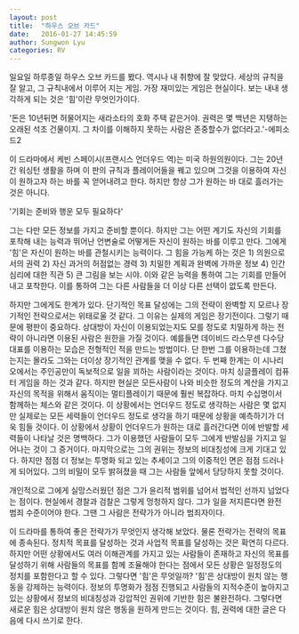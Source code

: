 ```yaml
---
layout: post
title:  "하우스 오브 카드"
date:   2016-01-27 14:45:59
author: Sungwon Lyu
categories: RV
---
```

 일요일 하루종일 하우스 오브 카드를 봤다. 역시나 내 취향에 잘 맞았다. 세상의 규칙을 잘 알고, 그 규칙내에서 이루어 지는 게임. 가장 재미있는 게임은 현실이다. 보는 내내 생각하게 되는 것은 '힘'이란 무엇인가이다.

 '돈은 10년뒤면 허물어지는 새라소타의 호화 주택 같은거야. 권력은 몇 백년은 지탱하는 오래된 석조 건물이지. 그 차이를 이해하지 못하는 사람은 존중할수가 없더라고.'-에피소드2

 이 드라마에서 케빈 스페이시(프랜시스 언더우드 역)는 미국 하원의원이다. 그는 20년간 워싱턴 생활을 하며 이 판의 규칙과 플레이어들을 꿰고 있으며 그것을 이용하여 자신이 원하고자 하는 바를 꼭 얻어내려고 한다. 하지만 항상 그가 원하는 바 대로 흘러가는 것은 아니다. 

 '기회는 준비와 행운 모두 필요하다'

 그는 다만 모든 정보를 가지고 준비할 뿐이다. 하지만 그는 어떤 계기도 자신의 기회를 포착해 내는 능력과 뛰어난 언변술로 어떻게든 자신이 원하는 바를 이루고 만다. 그에게 '힘'은 자신이 원하는 바를 관철시키는 능력이다. 그 힘을 가능케 하는 것은 1) 의원으로 서의 권력 2) 자신 과거의 허점없는 경력 3) 치밀한 계획과 완벽에 가까운 정보 4) 인간 심리에 대한 직관 5) 큰 그림을 보는 시야. 이와 같은 능력을 통하여 그는 기회를 만들어내고 포착한다. 이를 통하여 그는 다른 사람들을 더 이상 다른 선택이 없도록 만든다.

 하지만 그에게도 한계가 있다. 단기적인 목표 달성에는 그의 전략이 완벽할 지 모르나 장기적인 전략으로서는 위태로울 것 같다. 그 이유는 실제의 게임은 장기전이다. 그렇기 때문에 평판이 중요하다. 상대방이 자신이 이용되었는지도 모를 정도로 치밀하게 하는 전략이 아니라면 이용된 사람은 원한을 가질 것이다. 예를들면 데이비드 라스무센 다수당대표를 이용하는 모습은 전형적인 적을 만드는 방법이다. 단 한번 그를 이용하는데 그쳤는지는 몰라도 그와는 더이상 장기적인 관계를 맺을 수 없다. 두 번째 한계는 이 시나리오에서는 주인공만이 독보적으로 일을 꾀하는 사람이라는 것이다. 마치 싱글플레이 컴퓨터 게임을 하는 것과 같다. 하지만 현실은 모든사람이 나와 비슷한 정도의 계산을 가지고 자신의 목적을 위해서 움직이는 멀티플레이기 때문에 훨씬 복잡하다. 마치 수십명이서 함께하는 체스와 같은 것이다. 이 상황에서는 언더우드 정도로 생각하는 사람은 몇 없지만 실제로는 모든 세력들이 언더우드 정도로 생각을 하기 때문에 상황을 예측하기가 더욱 힘들 것이다. 이 상황에서 상황이 언더우드가 원하는 대로 흘러간다면 이에 반발할 세력들이 나타날 것은 명백하다. 그가 이용했던 사람들이 모두 그에게 반발심을 가지고 일어나는 것이 그 증거이다. 마지막으로는 그의 권위는 정보의 비대칭성에 크게 기대고 있다. 하지만 점점 더 정보는 투명화 되고 있는 추세이고 그의 이중적인 면은 점점 드러나게 되어있다. 그의 비밀이 모두 밝혀졌을 때 그는 사람들 앞에서 당당하지 못할 것이다. 

 개인적으로 그에게 실망스러웠던 점은 그가 윤리적 범위를 넘어서 법적인 선까지 넘었다는 점이다. 현실에서 경찰과 검찰은 그렇게 멍청하지 않다. 그가 일을 저지른다면 완전 범죄 수준이어야 한다. 그땐 그 사람은 전략가가 아니라 범죄자이다.

 이 드라마를 통하여 좋은 전략가가 무엇인지 생각해 보았다. 물론 전략가는 전략의 목표에 종속된다. 정치적 목표를 달성하는 것과 사업적 목표를 달성하는 것은 확연히 다르다. 하지만 어떤 상황에서도 여러 이해관계를 가지고 있는 사람들이 존재하고 자신의 목표를 달성하기 위해 사람들의 목표를 함께 조율해야 한다는 점에서 모든 상황은 일정정도의 정치를 포함한다고 할 수 있다. 그렇다면 '힘'은 무엇일까? '힘'은 상대방이 원치 않는 행동을 강제하는 능력이다. 정보의 투명화가 점점 진행되고 사람들의 지적수준이 높아지고 있는 상황에서 정보의 비대칭성과 강압적인 권위에 기반한 힘은 불완전하다. 그렇다면 새로운 힘은 상대방이 원치 않은 행동을 원하게 만드는 것이다. 힘, 권력에 대한 글은 다음에 다시 쓰기로 한다.

